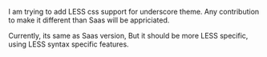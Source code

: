 I am trying to add LESS css support for underscore theme. 
Any contribution to make it different than Saas will be appriciated. 

Currently, its same as Saas version, But it should be more LESS specific, using LESS syntax specific features.
